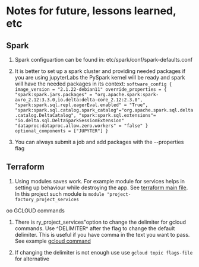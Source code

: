 # Notes for future, lessons learned, etc

## Spark

1. Spark configuartion can be found in: etc/spark/conf/spark-defaults.conf

2. It is better to set up a spark cluster and providing needed packages if you are using jupyterLabs the PySpark kernel will be ready and spark will have the needed packages in its context:
`software_config {
      image_version = "2.1.22-debian11"
      override_properties = {
        "spark:spark.jars.packages" = "org.apache.spark:spark-avro_2.12:3.3.0,io.delta:delta-core_2.12:2.3.0",
        "spark:spark.sql.repl.eagerEval.enabled" = "True",
        "spark:spark.sql.catalog.spark_catalog"="org.apache.spark.sql.delta.catalog.DeltaCatalog",
        "spark:spark.sql.extensions"= "io.delta.sql.DeltaSparkSessionExtension"
        "dataproc:dataproc.allow.zero.workers" = "false"
      }
      optional_components = ["JUPYTER"]
    }`
3. You can always submit a job and add packages with the --properties flag


## Terraform

1. Using modules saves work. For example module for services helps in setting up behaviour while destroying the app. See [terraform main file](terraform/main.tf). In this project such module is `module "project-factory_project_services`
 


oo GCLOUD commands

1. There is ry_project_services"option to change the delimiter for gcloud commands. Use ^DELIMITER^ after the flag to change the default delimiter. This is useful if you have comma in the text you want to pass. See example [gcloud command](gcloud_command_dataproc_setup.sh)

2. If changing the delimiter is not enough use use `gcloud topic flags-file` for alternative


